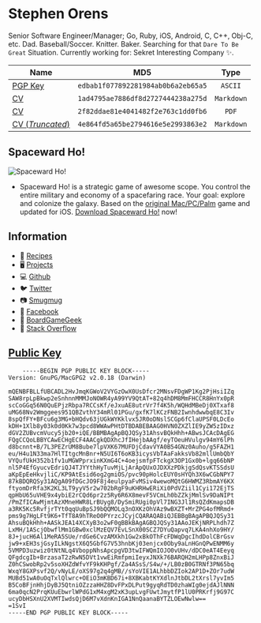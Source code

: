 # Stephen Orens

Senior Software Engineer/Manager; Go, Ruby, iOS, Android, C, C++, Obj-C, etc. Dad. Baseball/Soccer. Knitter. Baker. Searching for that `Dare To Be Great` Situation. Currently working for: Sekret Interesting Company ✨.

|    Name      |             MD5                  |   Type   |
|--------------|:--------------------------------:|:--------:|
|[PGP Key](KEY.txt)|`edbab1f077892281984ab0b6a2eb65a5`|`ASCII`|
|[CV](ORENS.md)|`1ad4795ae7886df8d2727444238a275d`|`Markdown`|
|[CV](ORENS.pdf)|`2f82ddae81e4041482f2e763c1dd0fb6`|`PDF`|
|[CV (<em>Truncated</em>)](ORENS_SM.md)|`4e864fd5a65be2794616e5e2993863e2`|`Markdown`|

## Spaceward Ho!

![Spaceward Ho!](https://upload.wikimedia.org/wikipedia/en/2/2c/Spaceward_Ho%21.jpg)

* Spaceward Ho! is a strategic game of awesome scope. You control the entire military and economy of a spacefaring race. Your goal: explore and colonize the galaxy. Based on the [original Mac/PC/Palm](https://en.wikipedia.org/wiki/Spaceward_Ho!) game and updated for iOS. [Download Spaceward Ho!](http://bit.ly/spaceward_ho_a) now!

## Information

* 🍪 [Recipes](https://github.com/sorens/recipes)
* 🖥️ [Projects](https://sorens.github.io/)
* 💻 [Github](https://github.com/sorens)
* 🐦 [Twitter](https://twitter.com/skorens)
* 📷 [Smugmug](https://skorens.smugmug.com)
* 🤮 [Facebook](https://www.facebook.com/skorens)
* 🎲 [BoardGameGeek](https://boardgamegeek.com/collection/user/skorens?own=1&subtype=boardgame&ff=1)
* 👾 [Stack Overflow](https://stackoverflow.com/users/349423/sorens)

## [Public Key](KEY.txt)

```
    -----BEGIN PGP PUBLIC KEY BLOCK-----
Version: GnuPG/MacGPG2 v2.0.18 (Darwin)

mQENBFBLLfUBCADL2HvJmqKGWoV2VYGzOwX0UsDfcr2MNsvFDgWP1Kg2PjHsiIZq
SAW8rpLpBkwp2eSnhnnMMMJoNOWR4yA99YV9QtAT+82q4hDM8MmFHCCR8HnYx0pR
scCoGGq56N0QuEPjzRbpa7RCCsKf/eJxuAE8utrVr7f4K5h/WQHdMBeDj0XTxaf8
uMG68Nv2Wmggees951QBZvthY34mRl01PGu/gxfK7lKCzFNB2IwnhdwwbqE8C3Iv
8spQfFY+BFcu6g3MG+bHQdv63jUGkWYKklvx5JR0oDNslSCGp6fClaUPSF0LDcEo
kDH+1Xlb8y03k0d0Kk7w3pcd8WWAwPHtDTBDABEBAAG0HVN0ZXZlIE9yZW5zIDxz
dGV2ZUBvcmVucy5jb20+iQE/BBMBAgApBQJQSy31AhsvBQkHhh+ABwsJCAcDAgEG
FQgCCQoLBBYCAwECHgECF4AACgkQDXhcJfIHejbAAgf/eyTOeuHVulgv94mY6lPh
d8bcnnt+B/7L3PEZrUM8Bube7lpVXK67MUFDjCdavVYA0B54GNz0Auho/g5FAZH1
eu/H4u1N33ma7HlTItgcMnBnr+N5UI6T6oKB3icysVbTAaFakksVb82mllUmbQbY
VYQufUkH352b1fv1uMGWPprxinKXmG4C+4oejsmfpFTckgX3OP1Gx0b+lgq66bNP
nl5P4EfGyucvEdriQJ4TJYYthHyTuvMjLjArApQUxOJDXXzPDkjgSdQsvKTSSdsU
aKpEpEeHkvjliC/KP9AtEsid6og2gmiOS/pvc90pHolcEUY0sHYQh3X6wCGbNPY7
87kBDQRQSy31AQgA09fDGcJO9F8j4eulpyaFvMSiv4wewoMQtG6HWMZ3RbmAY6KX
ftyomDrRfa3K2KL3LT9yyV5r2w702bRgF9uKHRHwERiXi0PdVZiil1Cyi172EjTS
qpHbU65uVHE9x4ybiE2rCQd6pr2z5Ry6R6X8mevF5VCmLh0bZZkjMmlSv9DaNIPt
/PmZfICAwMjmtAzXMneHWR8LrBUyg8/DySmiRUgi0pVl7ING3Jl1RsQZdKmapsDB
a3RK5Kc5RvfjrTYt0qqUuBpSJ9bQQMOLq3nOXKzOhVAz9wBXZT+MrZPG4ofMRmd+
pms9g7HgLFt9K6+TfT8A9hTReO0PYrzcJCyjCQARAQABiQJEBBgBAgAPBQJQSy31
AhsuBQkHhh+AASkJEA14XCXyB3o2wF0gBBkBAgAGBQJQSy31AAoJEKjNRPLhdh7Z
LxMH/1AScjObwflMm1GBw0xclMzEQV7EvLSnX00SCZ7DYuQapvq7LKA4nhXo9HY/
8J+jucH6Al1MeRA5SUe/rdGe6CvzAMXkh1Gw2xBkOThFcFDWqDgcIhdDolCBrGsv
jw9+xEH3sjGsyILkNgstX6Q5GbfG7V53hnbKj03enjcx0Oby9aLnHGnQPwENMM6y
5VMPD3uzwiz0tNtNLq4VboppNhsApcpgVD3twIFWQmIOJO0vUHv/dDC0eAT4Eeyq
QFgdcgIb+BrzasaT2zRwN5DVt1vwEiRmfpmiIeyxJNXk76BARQH2mLHPp8ZnxBiJ
Z0hCSwobRp2v5soXHZdWfvYF9kKHPgf/Za4ASsS/S4w/+/LB0zB0GTRNf3PN65bq
WxqY8GXPsvf2Q/vNyLE/oXS97g2q4gMB//sYoVIE1ALhbbDZIok2AP1D+ZOr7udW
MUBd51wA0uOqTxlQlwrc+OEiO3mKBD67i+8XBKabtKYXdlnJtbDL2tXrsl7yvIm5
B5CoBFjnHhjDyBJ5QtniOZzzaHHZ8DvFPxDLPut9gyqRdTD0zhaWIg0ejdAJlNNN
6ma0qcN2PrqKUuEbwrlWPdG1xM4xgM2xK3upLvgFUwtJmytfP1lU0PRKrfj9G97C
ucyDbHSXnU2XVMTIwdsQjD6M7vXdnKnIGA1NnQaanaBYTZLOEwNwlw==
=1SvI
-----END PGP PUBLIC KEY BLOCK-----
```
